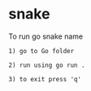 # snake
To run go snake name

    1) go to Go folder
    
    2) run using go run . 
    
    3) to exit press 'q' 
    
